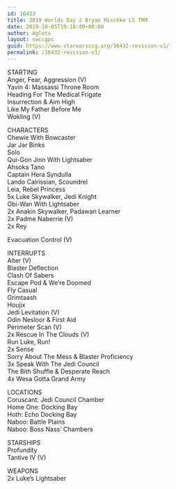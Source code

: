 ```yaml
---
id: 16433
title: 2019 Worlds Day 2 Bryan Mischke LS TRM
date: 2019-10-05T19:18:00+00:00
author: Aglets
layout: swccgpc
guid: https://www.starwarsccg.org/16432-revision-v1/
permalink: /16432-revision-v1/
---
```

STARTING  
Anger, Fear, Aggression (V)  
Yavin 4: Massassi Throne Room  
Heading For The Medical Frigate  
Insurrection & Aim High  
Like My Father Before Me  
Wokling (V)

CHARACTERS  
Chewie With Bowcaster  
Jar Jar Binks  
Solo  
Qui-Gon Jinn With Lightsaber  
Ahsoka Tano  
Captain Hera Syndulla  
Lando Calrissian, Scoundrel  
Leia, Rebel Princess  
5x Luke Skywalker, Jedi Knight  
Obi-Wan With Lightsaber  
2x Anakin Skywalker, Padawan Learner  
2x Padme Naberrie (V)  
2x Rey

Evacuation Control (V)

INTERRUPTS  
Alter (V)  
Blaster Deflection  
Clash Of Sabers  
Escape Pod & We’re Doomed  
Fly Casual  
Grimtaash  
Houjix  
Jedi Levitation (V)  
Odin Nesloor & First Aid  
Perimeter Scan (V)  
2x Rescue In The Clouds (V)  
Run Luke, Run!  
2x Sense  
Sorry About The Mess & Blaster Proficiency  
3x Speak With The Jedi Council  
The Bith Shuffle & Desperate Reach  
4x Wesa Gotta Grand Army

LOCATIONS  
Coruscant: Jedi Council Chamber  
Home One: Docking Bay  
Hoth: Echo Docking Bay  
Naboo: Battle Plains  
Naboo: Boss Nass’ Chambers

STARSHIPS  
Profundity  
Tantive IV (V)

WEAPONS  
2x Luke’s Lightsaber